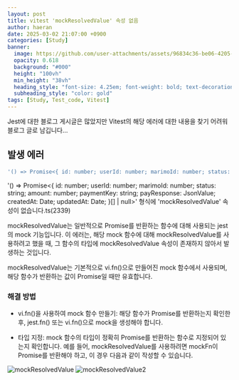 ```yaml
---
layout: post
title: vitest 'mockResolvedValue' 속성 없음
author: haeran
date: 2025-03-02 21:07:00 +0900
categories: [Study]
banner:
  image: https://github.com/user-attachments/assets/96834c36-be06-4205-909f-c5e6a8b3d18a
  opacity: 0.618
  background: "#000"
  height: "100vh"
  min_height: "38vh"
  heading_style: "font-size: 4.25em; font-weight: bold; text-decoration: underline"
  subheading_style: "color: gold"
tags: [Study, Test_code, Vitest]
---
```


Jest에 대한 블로그 게시글은 많았지만 Vitest의 해당 에러에 대한 내용을 찾기 어려워 블로그 글로 남깁니다...

## 발생 에러

```jsx
'() => Promise<{ id: number; userId: number; marimoId: number; status: string; amount: number; paymentKey: string; payResponse: JsonValue; createdAt: Date; updatedAt: Date; }[] | null>' 형식에 'mockResolvedValue' 속성이 없습니다.ts(2339)
```

'() => Promise<{ id: number; userId: number; marimoId: number; status: string; amount: number; paymentKey: string; payResponse: JsonValue; createdAt: Date; updatedAt: Date; }[] | null>' 형식에 'mockResolvedValue' 속성이 없습니다.ts(2339)

 mockResolvedValue는 일반적으로 Promise를 반환하는 함수에 대해 사용되는 jest의 mock 기능입니다. 이 에러는, 해당 mock 함수에 대해 mockResolvedValue를 사용하려고 했을 때, 그 함수의 타입에 mockResolvedValue 속성이 존재하지 않아서 발생하는 것입니다.

 mockResolvedValue는 기본적으로 vi.fn()으로 만들어진 mock 함수에서 사용되며, 해당 함수가 반환하는 값이 Promise일 때만 유효합니다.

### 해결 방법

- vi.fn()을 사용하여 mock 함수 만들기: 해당 함수가 Promise를 반환하는지 확인한 후, jest.fn() 또는 vi.fn()으로 mock을 생성해야 합니다.

- 타입 지정: mock 함수의 타입이 정확히 Promise를 반환하는 함수로 지정되어 있는지 확인합니다. 예를 들어, mockResolvedValue를 사용하려면 mockFn이 Promise를 반환해야 하고, 이 경우 다음과 같이 작성할 수 있습니다.

![mockResolvedValue](https://github.com/user-attachments/assets/2c55e764-eaa1-4d68-9d90-1f671d5a4f90)
![mockResolvedValue2](https://github.com/user-attachments/assets/52b39298-1330-4cc2-88e1-4bf3b1dd1395)
